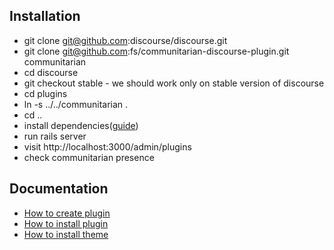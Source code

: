 ## Installation
- git clone git@github.com:discourse/discourse.git
- git clone git@github.com:fs/communitarian-discourse-plugin.git communitarian
- cd discourse
- git checkout stable - we should work only on stable version of discourse
- cd plugins
- ln -s ../../communitarian .
- cd ..
- install dependencies([guide](https://github.com/discourse/discourse#development))
- run rails server
- visit http://localhost:3000/admin/plugins
- check communitarian presence

## Documentation
- [How to create plugin](https://meta.discourse.org/t/beginners-guide-to-creating-discourse-plugins-part-1/30515)
- [How to install plugin](https://meta.discourse.org/t/install-plugins-in-discourse/19157)
- [How to install theme](https://meta.discourse.org/t/how-do-i-install-a-theme-or-theme-component/63682)
